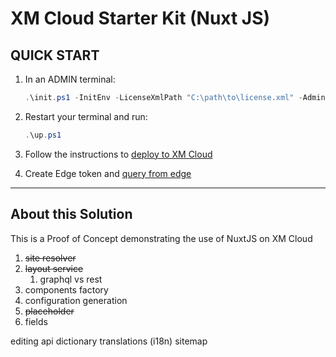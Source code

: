 # XM Cloud Starter Kit (Nuxt JS)

## QUICK START

1. In an ADMIN terminal:

    ```ps1
    .\init.ps1 -InitEnv -LicenseXmlPath "C:\path\to\license.xml" -AdminPassword "DesiredAdminPassword"
    ```

2. Restart your terminal and run:

    ```ps1
    .\up.ps1
    ```

3. Follow the instructions to [deploy to XM Cloud](#deploy-to-xmcloud)

4. Create Edge token and [query from edge](#query-edge)

*** 

## About this Solution
This is a Proof of Concept demonstrating the use of NuxtJS on XM Cloud

1. ~~site resolver~~
1. ~~layout service~~
    1. graphql vs rest
1. components factory
1. configuration generation
1. ~~placeholder~~
1. fields


editing api
dictionary
translations (i18n)
sitemap